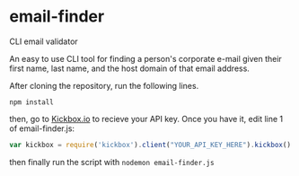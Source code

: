 # email-finder
CLI email validator

An easy to use CLI tool for finding a person's corporate e-mail given their first name, last name, and the host domain of that email address.

After cloning the repository, run the following lines.

`
npm install
`

then, go to [Kickbox.io](http://docs.kickbox.io/docs/using-the-api) to recieve your API key. Once you have it, edit line 1 of email-finder.js:
```javascript
var kickbox = require('kickbox').client("YOUR_API_KEY_HERE").kickbox()
```

then finally run the script with 
`
nodemon email-finder.js
`
